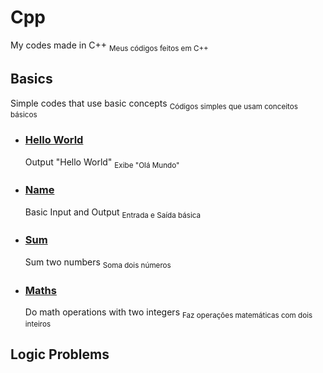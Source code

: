 # **Cpp**
My codes made in C++
<sub>Meus códigos feitos em C++</sub>

## Basics
Simple codes that use basic concepts
<sub>Códigos simples que usam conceitos básicos</sub>

- ### [Hello World](Basics/HelloWorld.cpp)
  Output "Hello World"
  <sub>Exibe "Olá Mundo"</sub>
- ### [Name](Basics/Name.cpp)
  Basic Input and Output
  <sub>Entrada e Saída básica</sub>
- ### [Sum](Basics/Sum.cpp)
  Sum two numbers
  <sub>Soma dois números</sub>
- ### [Maths](Basics/Maths.cpp)
  Do math operations with two integers
  <sub>Faz operações matemáticas com dois inteiros</sub>

## Logic Problems


<!--Tutorial de formatação do README
Formatação:
  Títulos(# texto) quanto mais # menor a prioridade do título
  Negrito(**texto**)
  Itálico(*texto*)
  Negrito+Itálico(***texto***)
  Tachado(~~texto~~)
  Subscrito(<sub>texto</sub>)
  Sobrescrito(<sup>texto</sup>)
Citação:
  > texto
Código:
  'código de uma linha'
  '''
  codigo
  de varias
  linhas
  '''
Link:
  [texto clicável](link que ele leva) Link pode ser o endereço de algum arquivo
  ![nome de imagem](link de uma imagem) Mostrar imagens
Listas:
  - texto
    1. texto (Essa lista está dentro da anterior)
  Lista de tarefas:
  - [x] texto
  - [ ] texto
Menções:
  @Nick
Emojis:
  :codigodoemoji:
  Link dos códigos https://github.com/ikatyang/emoji-cheat-sheet/blob/master/README.md
Rodapé:
  [^1] Cria link para uma linha no rodapé
  No rodapé:
    [^1]: texto que o link leva
Alertas:
  > [!NOTE]
  > Texto em nota
  > [!IMPORTANT]
  > Texto importante
  > [!WARNING]
  > Texto de aviso
-->
